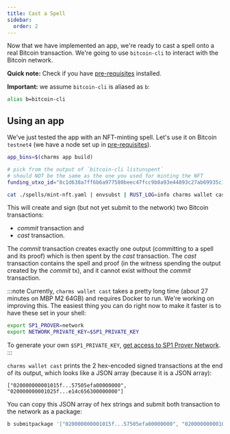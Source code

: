```yaml
---
title: Cast a Spell
sidebar:
  order: 2
---
```


Now that we have implemented an app, we're ready to cast a spell onto a real Bitcoin transaction. We're going to use
`bitcoin-cli` to interact with the Bitcoin network.

**Quick note:** Check if you have [pre-requisites](/guides/pre-reqs) installed.

**Important:** we assume `bitcoin-cli` is aliased as `b`:

```sh
alias b=bitcoin-cli
```

## Using an app

We've just tested the app with an NFT-minting spell. Let's use it on Bitcoin `testnet4` (we have a node set up
in [pre-requisites](/guides/pre-reqs)).

```sh
app_bins=$(charms app build)

# pick from the output of `bitcoin-cli listunspent`
# should NOT be the same as the one you used for minting the NFT
funding_utxo_id="8c1d638a7ff6b6a977580beec47fcc9b8a93e44893c27ab69935c14e9316a735:1"

cat ./spells/mint-nft.yaml | envsubst | RUST_LOG=info charms wallet cast --app-bins=${app_bins} --funding-utxo-id=${funding_utxo_id}
```

This will create and sign (but not yet submit to the network) two Bitcoin transactions:

- _commit_ transaction and
- _cast_ transaction.

The _commit_ transaction creates exactly one output (committing to a spell and its proof) which is then spent by the
_cast_ transaction. The _cast_ transaction contains the spell and proof (in the witness spending the
output created by the _commit_ tx), and it cannot exist without the _commit_ transaction.

:::note
Currently, `charms wallet cast` takes a pretty long time (about 27 minutes on MBP M2 64GB) and requires Docker to
run. We're working on improving this. The easiest thing you can do right now to make it faster is to have these set in
your shell:

```bash
export SP1_PROVER=network
export NETWORK_PRIVATE_KEY=$SP1_PRIVATE_KEY
```

To generate your own
`$SP1_PRIVATE_KEY`, [get access to SP1 Prover Network](https://docs.succinct.xyz/docs/generating-proofs/prover-network).
:::

`charms wallet cast` prints the 2 hex-encoded signed transactions at the end of its output, which looks like a JSON
array (because it is a JSON array):

```
["020000000001015f...57505efa00000000", "020000000001025f...e14c656300000000"]
```

You can copy this JSON array of hex strings and submit both transaction to the network as a package:

```sh
b submitpackage '["020000000001015f...57505efa00000000", "020000000001025f...e14c656300000000"]'
```
